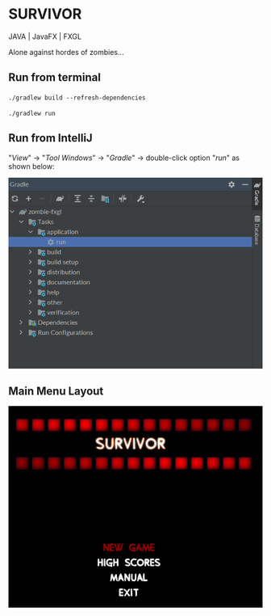 # SURVIVOR

JAVA | JavaFX | FXGL

Alone against hordes of zombies...

## Run from terminal

``./gradlew build --refresh-dependencies``

``./gradlew run``

## Run from IntelliJ

"*View*" -> "*Tool Windows*" -> "*Gradle*" -> double-click option "*run*" as shown below:

![gradle snippet](src/main/resources/assets/gh/gradle-snipp.png)

## Main Menu Layout

![main menu layout](src/main/resources/assets/gh/main-menu.png)

